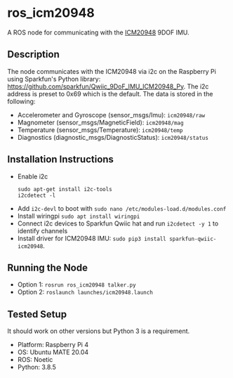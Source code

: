 # ros_icm20948

A ROS node for communicating with the [ICM20948](https://www.sparkfun.com/products/15335) 9DOF IMU.

## Description

The node communicates with the ICM20948 via i2c on the Raspberry Pi using Sparkfun's Python library: https://github.com/sparkfun/Qwiic_9DoF_IMU_ICM20948_Py.  The i2c address is preset to 0x69 which is the default.  The data is stored in the following:

* Accelerometer and Gyroscope (sensor_msgs/Imu): `icm20948/raw`
* Magnometer (sensor_msgs/MagneticField): `icm20948/mag`
* Temperature (sensor_msgs/Temperature): `icm20948/temp`
* Diagnostics (diagnostic_msgs/DiagnosticStatus): `icm20948/status`

## Installation Instructions

* Enable i2c
  ```
  sudo apt-get install i2c-tools
  i2cdetect -l
  ```
* Add `i2c-devl` to boot with `sudo nano /etc/modules-load.d/modules.conf`
* Install wiringpi `sudo apt install wiringpi`
* Connect i2c devices to Sparkfun Qwiic hat and run `i2cdetect -y 1` to identify channels
* Install driver for ICM20948 IMU: `sudo pip3 install sparkfun-qwiic-icm20948`.

## Running the Node

* Option 1: `rosrun ros_icm20948 talker.py` 
* Option 2: `roslaunch launches/icm20948.launch`
  
## Tested Setup

It should work on other versions but Python 3 is a requirement.

* Platform: Raspberry Pi 4
* OS: Ubuntu MATE 20.04
* ROS: Noetic
* Python: 3.8.5

